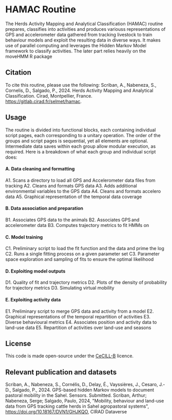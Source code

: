 # HAMAC Routine
The Herds Activity Mapping and Analytical Classification (HAMAC) routine prepares, classifies into activities and produces variouss representations of GPS and accelerometer data gathered from tracking livestock to train behaviour models and exploit the resulting data in diverse ways. It makes use of parallel computing and leverages the Hidden Markov Model framework to classify activities. The later part relies heavily on the moveHMM R package

## Citation
To cite this routine, please use the following:
Scriban, A., Nabeneza, S., Cornelis, D., Salgado, P., 2024. Herds Activity Mapping and Analytical Classification. Cirad, Montpellier, France. https://gitlab.cirad.fr/selmet/hamac.

## Usage
The routine is divided into functional blocks, each containing individual script pages, each corresponding to a unitary operation. The order of the groups and script pages is sequential, yet all elements are optional. Intermediate data saves within each group allow modular execution, as required. Here is a breakdown of what each group and individual script does:

#### A. Data cleaning and formatting
A1. Scans a directory to load all GPS and Accelerometer data files from tracking
A2. Cleans and formats GPS data
A3. Adds additional environmental variables to the GPS data
A4. Cleans and formats accelero data
A5. Graphical representation of the temporal data coverage

#### B. Data association and preparation
B1. Associates GPS data to the animals
B2. Associates GPS and accelerometer data
B3. Computes trajectory metrics to fit HMMs on

#### C. Model training
C1. Preliminary script to load the fit function and the data and prime the log
C2. Runs a single fitting process on a given parameter set
C3. Parameter space exploration and sampling of fits to ensure the optimal likelihood

#### D. Exploiting model outputs
D1. Quality of fit and trajectory metrics
D2. Plots of the density of probability for trajectory metrics
D3. Simulating virtual mobility

#### E. Exploiting activity data
E1. Preliminary script to merge GPS data and activity from a model
E2. Graphical representations of the temporal repartition of activities
E3. Diverse behavioural metrics
E4. Associates position and activity data to land-use data
E5. Repartition of activities over land-use and seasons

## License
This code is made open-source under the [CeCILL-B](https://cecill.info/licences.en.html) licence.

## Relevant publication and datasets
Scriban, A., Nabeneza, S., Cornélis, D., Delay, É., Vayssières, J., Cesaro, J.-D., Salgado, P., 2024. GPS-based hidden Markov models to document pastoral mobility in the Sahel. Sensors. Submitted.
Scriban, Arthur; Nabeneza, Serge; Salgado, Paulo, 2024, "Mobility, behaviour and land-use data from GPS tracking cattle herds in Sahel agropastoral systems", https://doi.org/10.18167/DVN1/GHJKQO, CIRAD Dataverse
